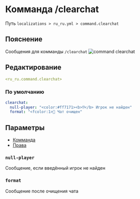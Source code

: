 # Комманда /clearchat
Путь `localizations > ru_ru.yml > command.clearchat`

## Пояснение
Сообщения для комманды `/clearchat`
![command clearchat](/commandclearchat.png)

## Редактирование
```yaml
<ru_ru.command.clearchat>
```

### По умолчанию
```yaml
clearchat:
  null-player: "<color:#ff7171><b>⁉</b> Игрок не найден"
  format: "<fcolor:1>💬 Чат очищен"
```

## Параметры

- [Комманда](/docs/command/clearchat/)
- [Права](/docs/permission/command/clearchat/)

### `null-player`

Сообщение, если введённый игрок не найден

### `format`

Сообщение после очищения чата

